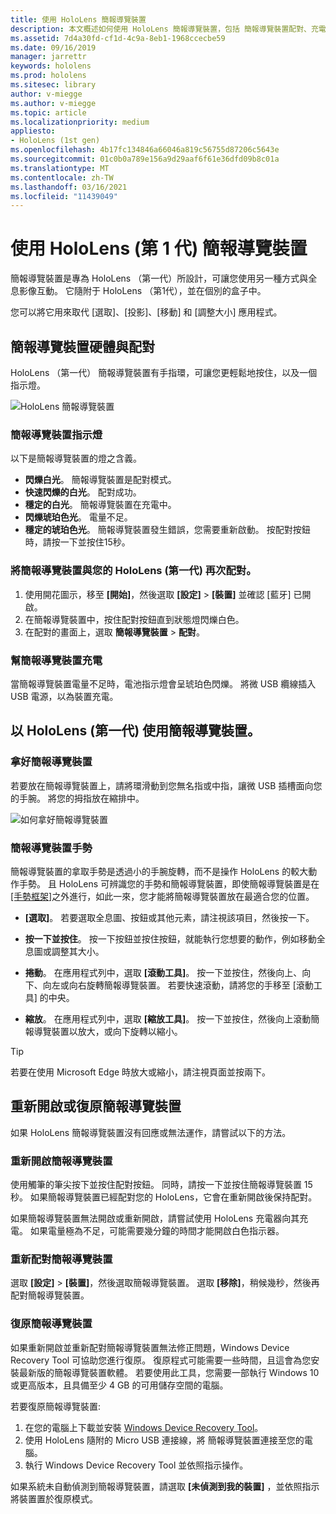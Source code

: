 ```yaml
---
title: 使用 HoloLens 簡報導覽裝置
description: 本文概述如何使用 HoloLens 簡報導覽裝置，包括 簡報導覽裝置配對、充電和復原。
ms.assetid: 7d4a30fd-cf1d-4c9a-8eb1-1968ccecbe59
ms.date: 09/16/2019
manager: jarrettr
keywords: hololens
ms.prod: hololens
ms.sitesec: library
author: v-miegge
ms.author: v-miegge
ms.topic: article
ms.localizationpriority: medium
appliesto:
- HoloLens (1st gen)
ms.openlocfilehash: 4b17fc134846a66046a819c56755d87206c5643e
ms.sourcegitcommit: 01c0b0a789e156a9d29aaf6f61e36dfd09b8c01a
ms.translationtype: MT
ms.contentlocale: zh-TW
ms.lasthandoff: 03/16/2021
ms.locfileid: "11439049"
---
```

# <a name="use-the-hololens-1st-gen-clicker"></a>使用 HoloLens (第 1 代) 簡報導覽裝置

簡報導覽裝置是專為 HoloLens （第一代）所設計，可讓您使用另一種方式與全息影像互動。 它隨附于 HoloLens （第1代），並在個別的盒子中。

您可以將它用來取代 [選取]、[投影]、[移動] 和 [調整大小] 應用程式。

## <a name="clicker-hardware-and-pairing"></a>簡報導覽裝置硬體與配對

HoloLens （第一代） 簡報導覽裝置有手指環，可讓您更輕鬆地按住，以及一個指示燈。

![HoloLens 簡報導覽裝置](images/use-hololens-clicker-1.png)

### <a name="clicker-indicator-lights"></a>簡報導覽裝置指示燈

以下是簡報導覽裝置的燈之含義。

- **閃爍白光**。 簡報導覽裝置是配對模式。
- **快速閃爍的白光**。 配對成功。
- **穩定的白光**。 簡報導覽裝置在充電中。
- **閃爍琥珀色光**。 電量不足。
- **穩定的琥珀色光**。 簡報導覽裝置發生錯誤，您需要重新啟動。 按配對按鈕時，請按一下並按住15秒。

### <a name="pair-the-clicker-with-your-hololens-1st-gen"></a>將簡報導覽裝置與您的 HoloLens (第一代) 再次配對。

1. 使用開花圖示，移至 **[開始]**，然後選取 **[設定]** > **[裝置]** 並確認 [藍牙] 已開啟。
1. 在簡報導覽裝置中，按住配對按鈕直到狀態燈閃爍白色。
1. 在配對的畫面上，選取 **簡報導覽裝置** > **配對**。

### <a name="charge-the-clicker"></a>幫簡報導覽裝置充電

當簡報導覽裝置電量不足時，電池指示燈會呈琥珀色閃爍。 將微 USB 纜線插入 USB 電源，以為裝置充電。

## <a name="use-the-clicker-with-hololens-1st-gen"></a>以 HoloLens (第一代) 使用簡報導覽裝置。

### <a name="hold-the-clicker"></a>拿好簡報導覽裝置

若要放在簡報導覽裝置上，請將環滑動到您無名指或中指，讓微 USB 插槽面向您的手腕。 將您的拇指放在縮排中。

![如何拿好簡報導覽裝置](images/use-hololens-clicker-2.png)

### <a name="clicker-gestures"></a>簡報導覽裝置手勢

簡報導覽裝置的拿取手勢是透過小的手腕旋轉，而不是操作 HoloLens 的較大動作手勢。 且 HoloLens 可辨識您的手勢和簡報導覽裝置，即使簡報導覽裝置是在 [[手勢框架]](hololens1-basic-usage.md)之外進行，如此一來，您才能將簡報導覽裝置放在最適合您的位置。

- **[選取]**。 若要選取全息圖、按鈕或其他元素，請注視該項目，然後按一下。

- **按一下並按住**。 按一下按鈕並按住按鈕，就能執行您想要的動作，例如移動全息圖或調整其大小。

- **捲動**。 在應用程式列中，選取 **[滾動工具]**。 按一下並按住，然後向上、向下、向左或向右旋轉簡報導覽裝置。 若要快速滾動，請將您的手移至 [滾動工具] 的中央。

- **縮放**。 在應用程式列中，選取 **[縮放工具]**。 按一下並按住，然後向上滾動簡報導覽裝置以放大，或向下旋轉以縮小。

> [!TIP]
> 若要在使用 Microsoft Edge 時放大或縮小，請注視頁面並按兩下。

## <a name="restart-or-recover-the-clicker"></a>重新開啟或復原簡報導覽裝置

如果 HoloLens 簡報導覽裝置沒有回應或無法運作，請嘗試以下的方法。

### <a name="restart-the-clicker"></a>重新開啟簡報導覽裝置

使用觸筆的筆尖按下並按住配對按鈕。 同時，請按一下並按住簡報導覽裝置 15 秒。 如果簡報導覽裝置已經配對您的 HoloLens，它會在重新開啟後保持配對。

如果簡報導覽裝置無法開啟或重新開啟，請嘗試使用 HoloLens 充電器向其充電。 如果電量極為不足，可能需要幾分鐘的時間才能開啟白色指示器。

### <a name="re-pair-the-clicker"></a>重新配對簡報導覽裝置

選取 **[設定]** > **[裝置]**，然後選取簡報導覽裝置。 選取 **[移除]**，稍候幾秒，然後再配對簡報導覽裝置。

### <a name="recover-the-clicker"></a>復原簡報導覽裝置

如果重新開啟並重新配對簡報導覽裝置無法修正問題，Windows Device Recovery Tool 可協助您進行復原。 復原程式可能需要一些時間，且這會為您安裝最新版的簡報導覽裝置軟體。 若要使用此工具，您需要一部執行 Windows 10 或更高版本，且具備至少 4 GB 的可用儲存空間的電腦。

若要復原簡報導覽裝置:

1. 在您的電腦上下載並安裝 [Windows Device Recovery Tool](https://dev.azure.com/ContentIdea/ContentIdea/_queries/query/8a004dbe-73f8-4a32-94bc-368fc2f2a895/)。
1. 使用 HoloLens 隨附的 Micro USB 連接線，將 簡報導覽裝置連接至您的電腦。
1. 執行 Windows Device Recovery Tool 並依照指示操作。

如果系統未自動偵測到簡報導覽裝置，請選取 **[未偵測到我的裝置]** ，並依照指示將裝置置於復原模式。
